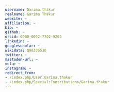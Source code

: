 ```yaml
---
username: Garima.thakur
realname: Garima Thakur
website: ~
affiliation: ~
bio: ~
github: ~
orcid: 0000-0002-7702-9296
linkedin: ~
googlescholar: ~
wikidata: Q90336510
twitter: ~
mastodon-url: ~
meta: ~
instagram: ~
redirect_from:
- /index.php/User:Garima.thakur
- /index.php/Special:Contributions/Garima.thakur
---
```

